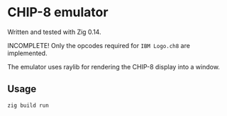 # CHIP-8 emulator

Written and tested with Zig 0.14.

INCOMPLETE! Only the opcodes required for `IBM Logo.ch8` are implemented.

The emulator uses raylib for rendering the CHIP-8 display into a window.

## Usage

```
zig build run
```
